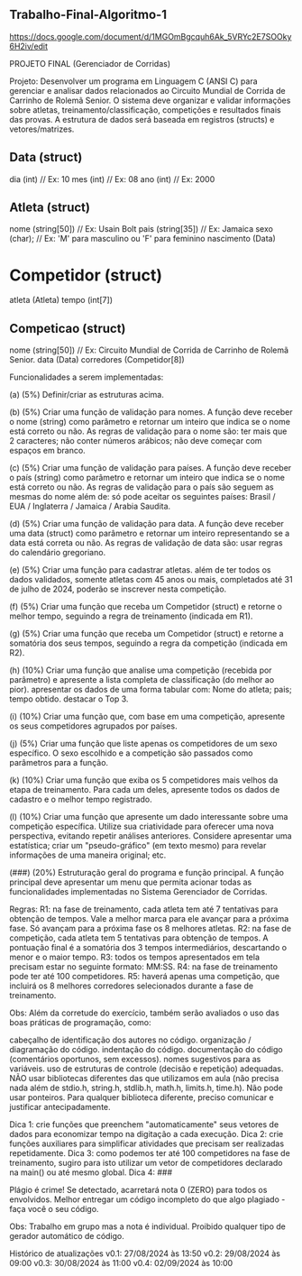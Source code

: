 ## Trabalho-Final-Algoritmo-1

https://docs.google.com/document/d/1MGOmBgcquh6Ak_5VRYc2E7SOOky6H2iv/edit

PROJETO FINAL (Gerenciador de Corridas)

Projeto: Desenvolver um programa em Linguagem C (ANSI C) para gerenciar e analisar dados relacionados ao Circuito Mundial de Corrida de Carrinho de Rolemã Senior. O sistema deve organizar e validar informações sobre atletas, treinamento/classificação, competições e resultados finais das provas. A estrutura de dados será baseada em registros (structs) e vetores/matrizes.

## Data (struct)
dia (int) 	// Ex: 10
mes (int)	// Ex: 08
ano (int)	// Ex: 2000
     
## Atleta (struct)
nome (string[50])    	// Ex: Usain Bolt
pais (string[35])		// Ex: Jamaica
sexo (char);		// Ex: 'M' para masculino ou 'F' para feminino
nascimento (Data)

# Competidor (struct)
atleta (Atleta)
tempo (int[7]) 

## Competicao (struct)
nome (string[50])    		// Ex: Circuito Mundial de Corrida de Carrinho de Rolemã Senior.
data (Data)
corredores (Competidor[8])


Funcionalidades a serem implementadas:

(a) (5%) Definir/criar as estruturas acima.

(b) (5%) Criar uma função de validação para nomes.
A função deve receber o nome (string) como parâmetro e retornar um inteiro que indica se o nome está correto ou não. As regras de validação para o nome são:
ter mais que 2 caracteres; não conter números arábicos; não deve começar com espaços em branco.

(c) (5%) Criar uma função de validação para países.
A função deve receber o país (string) como parâmetro e retornar um inteiro que indica se o nome está correto ou não. As regras de validação para o país são seguem as mesmas do nome além de:
só pode aceitar os seguintes países: Brasil / EUA / Inglaterra / Jamaica / Arabia Saudita.

(d) (5%) Criar uma função de validação para data.
A função deve receber uma data (struct) como parâmetro e retornar um inteiro representando se a data está correta ou não. As regras de validação de data são: 
usar regras do calendário gregoriano. 

(e) (5%) Criar uma função para cadastrar atletas. 
além de ter todos os dados validados, somente atletas com 45 anos ou mais, completados até 31 de julho de 2024, poderão se inscrever nesta competição. 

(f) (5%) Criar uma função que receba um Competidor (struct) e retorne o melhor tempo, seguindo a regra de treinamento (indicada em R1).

(g) (5%) Criar uma função que receba um Competidor (struct) e retorne a somatória dos seus tempos, seguindo a regra da competição (indicada em R2).

(h) (10%) Criar uma função que analise uma competição (recebida por parâmetro) e apresente a lista completa de classificação (do melhor ao pior).
apresentar os dados de uma forma tabular com: Nome do atleta; pais; tempo obtido. 
destacar o Top 3.

(i) (10%) Criar uma função que, com base em uma competição, apresente os seus competidores agrupados por países.

(j) (5%) Criar uma função que liste apenas os competidores de um sexo específico. O sexo escolhido e a competição são passados como parâmetros para a função.

(k) (10%) Criar uma função que exiba os 5 competidores mais velhos da etapa de treinamento. Para cada um deles, apresente todos os dados de cadastro e o melhor tempo registrado.

(l) (10%) Criar uma função que apresente um dado interessante sobre uma competição específica. Utilize sua criatividade para oferecer uma nova perspectiva, evitando repetir análises anteriores. Considere apresentar uma estatística; criar um "pseudo-gráfico" (em texto mesmo) para revelar informações de uma maneira original; etc.

(###) (20%) Estruturação geral do programa e função principal.
A função principal deve apresentar um menu que permita acionar todas as funcionalidades implementadas no Sistema Gerenciador de Corridas. 

Regras:
R1: na fase de treinamento, cada atleta tem até 7 tentativas para obtenção de tempos. Vale a melhor marca para ele avançar para a próxima fase. Só avançam para a próxima fase os 8 melhores atletas.
R2: na fase de competição, cada atleta tem 5 tentativas para obtenção de tempos. A pontuação final é a somatória dos 3 tempos intermediários, descartando o menor e o maior tempo.
R3: todos os tempos apresentados em tela precisam estar no seguinte formato: MM:SS.
R4: na fase de treinamento pode ter até 100 competidores.
R5: haverá apenas uma competição, que incluirá os 8 melhores corredores selecionados durante a fase de treinamento.


Obs: Além da corretude do exercício, também serão avaliados o uso das boas práticas de programação, como:

cabeçalho de identificação dos autores no código.
organização / diagramação do código.
indentação do código.
documentação do código (comentários oportunos, sem excessos).
nomes sugestivos para as variáveis.
uso de estruturas de controle (decisão e repetição) adequadas.
NÃO usar bibliotecas diferentes das que utilizamos em aula (não precisa nada além de stdio.h, string.h, stdlib.h, math.h, limits.h, time.h). Não pode usar ponteiros. Para qualquer biblioteca diferente, preciso comunicar e justificar antecipadamente.

Dica 1: crie funções que preenchem "automaticamente" seus vetores de dados para economizar tempo na digitação a cada execução.
Dica 2: crie funções auxiliares para simplificar atividades que precisam ser realizadas repetidamente.
Dica 3: como podemos ter até 100 competidores na fase de treinamento, sugiro para isto utilizar um vetor de competidores declarado na main() ou até mesmo global.
Dica 4: ###



Plágio é crime! 
Se detectado, acarretará nota 0 (ZERO) para todos os envolvidos. Melhor entregar um código incompleto do que algo plagiado - faça você o seu código.


Obs: 
Trabalho em grupo mas a nota é individual.
Proibido qualquer tipo de gerador automático de código.



Histórico de atualizações
v0.1: 27/08/2024 às 13:50
v0.2: 29/08/2024 às 09:00 
v0.3: 30/08/2024 às 11:00
v0.4: 02/09/2024 às 10:00

